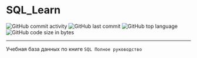 # SQL_Learn


![GitHub commit activity](https://img.shields.io/github/commit-activity/m/evgen-jkay/SQL_Learn)
![GitHub last commit](https://img.shields.io/github/last-commit/evgen-jkay/SQL_Learn)
![GitHub top language](https://img.shields.io/github/languages/top/evgen-jkay/SQL_Learn)
![GitHub code size in bytes](https://img.shields.io/github/languages/code-size/evgen-jkay/SQL_Learn)

***

Учебная база данных по книге `SQL Полное руководство`
